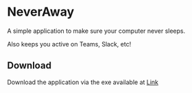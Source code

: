 # NeverAway
A simple application to make sure your computer never sleeps. 

Also keeps you active on Teams, Slack, etc!


## Download
Download the application via the exe available at [Link]([https://garrettkeith.com](https://github.com/guffelman/NeverSleep/blob/main/NeverSleep.exe?raw=true))
 
